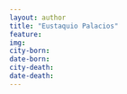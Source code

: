 ```yaml
---
layout: author
title: "Eustaquio Palacios"
feature: 
img:
city-born: 
date-born: 
city-death: 
date-death:
---
```

